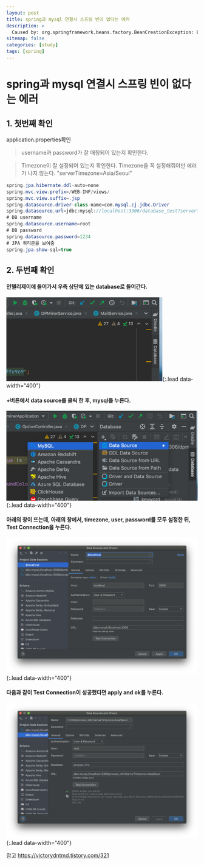 ```yaml
---
layout: post
title: spring과 mysql 연결시 스프링 빈이 없다는 에러 
description: >
  Caused by: org.springframework.beans.factory.BeanCreationException: Error creating bean with name 'jpaMappingContext': Invocation of init method failed; nested exception is javax.persistence.PersistenceException: [PersistenceUnit: default] Unable to build Hibernate SessionFactory; nested exception is org.hibernate.exception.JDBCConnectionException: Unable to open JDBC Connection for DDL execution
sitemap: false
categories: [study]
tags: [spring]
---
```


# spring과 mysql 연결시 스프링 빈이 없다는 에러 

## 1. 첫번째 확인
application.properties확인
> username과 password가 잘 매칭되어 있는지 확인한다. 

> Timezone이 잘 설정되어 있는지 확인한다. Timezone을 꼭 설정해줘야만 에러가 나지 않는다. "serverTimezone=Asia/Seoul"

~~~java
spring.jpa.hibernate.ddl-auto=none
spring.mvc.view.prefix=/WEB-INF/views/
spring.mvc.view.suffix=.jsp
spring.datasource.driver-class-name=com.mysql.cj.jdbc.Driver
spring.datasource.url=jdbc:mysql://localhost:3306/database_test?serverTimezone=Asia/Seoul
# DB username
spring.datasource.username=root
# DB password
spring.datasource.password=1234
# JPA 쿼리문을 보여줌
spring.jpa.show-sql=true
~~~


## 2. 두번째 확인 
#### 인텔리제이에 들어가서 우측 상단에 있는 database로 들어간다. 
![](/assets/img/spring/mysql1.png){:.lead data-width="400"}


#### +버튼에서 data source를 클릭 한 후, mysql를 누른다. 
![](/assets/img/spring/mysql2.png){:.lead data-width="400"}

#### 아래의 창이 뜨는데, 아래의 창에서, timezone, user, password를 모두 설정한 뒤, Test Connection을 누른다. 
![](/assets/img/spring/mysql3.png){:.lead data-width="400"}

#### 다음과 같이 Test Connection이 성공했다면 apply and ok를 누른다. 
![](/assets/img/spring/mysql4.png){:.lead data-width="400"}




참고
https://victorydntmd.tistory.com/321